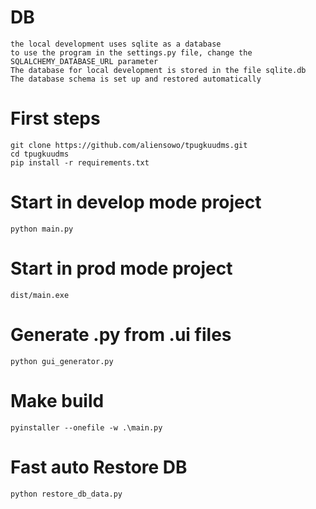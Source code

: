# DB
    
    the local development uses sqlite as a database 
    to use the program in the settings.py file, change the SQLALCHEMY_DATABASE_URL parameter
    The database for local development is stored in the file sqlite.db 
    The database schema is set up and restored automatically    

# First steps

    git clone https://github.com/aliensowo/tpugkuudms.git
    cd tpugkuudms
    pip install -r requirements.txt

# Start in develop mode project
    python main.py

# Start in prod mode project

    dist/main.exe

# Generate .py from .ui files

    python gui_generator.py

# Make build

    pyinstaller --onefile -w .\main.py

# Fast auto Restore DB 

    python restore_db_data.py